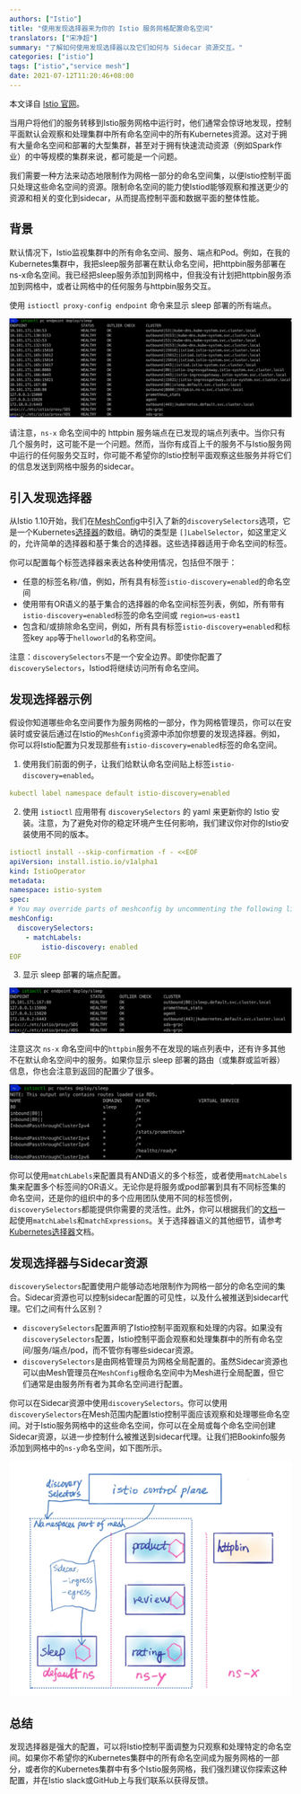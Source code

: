 ```yaml
---
authors: ["Istio"]
title: "使用发现选择器来为你的 Istio 服务网格配置命名空间"
translators: ["宋净超"]
summary: "了解如何使用发现选择器以及它们如何与 Sidecar 资源交互。"
categories: ["istio"]
tags: ["istio","service mesh"]
date: 2021-07-12T11:20:46+08:00
---
```


本文译自 [Istio 官网](https://istio.io/latest/blog/2021/discovery-selectors/)。

当用户将他们的服务转移到Istio服务网格中运行时，他们通常会惊讶地发现，控制平面默认会观察和处理集群中所有命名空间中的所有Kubernetes资源。这对于拥有大量命名空间和部署的大型集群，甚至对于拥有快速流动资源（例如Spark作业）的中等规模的集群来说，都可能是一个问题。

我们需要一种方法来动态地限制作为网格一部分的命名空间集，以便Istio控制平面只处理这些命名空间的资源。限制命名空间的能力使Istiod能够观察和推送更少的资源和相关的变化到sidecar，从而提高控制平面和数据平面的整体性能。

## 背景

默认情况下，Istio监视集群中的所有命名空间、服务、端点和Pod。例如，在我的Kubernetes集群中，我把sleep服务部署在默认命名空间，把httpbin服务部署在ns-x命名空间。我已经把sleep服务添加到网格中，但我没有计划把httpbin服务添加到网格中，或者让网格中的任何服务与httpbin服务交互。

使用 `istioctl proxy-config endpoint` 命令来显示 sleep 部署的所有端点。

![Endpoints for Sleep Deployment](008i3skNly1gsgay47dkuj317c0f847y.jpg)

请注意，`ns-x` 命名空间中的 httpbin 服务端点在已发现的端点列表中。当你只有几个服务时，这可能不是一个问题。然而，当你有成百上千的服务不与Istio服务网中运行的任何服务交互时，你可能不希望你的Istio控制平面观察这些服务并将它们的信息发送到网格中服务的sidecar。

## 引入发现选择器

从Istio 1.10开始，我们在[MeshConfig](https://istio.io/latest/docs/reference/config/istio.mesh.v1alpha1/#MeshConfig)中引入了新的`discoverySelectors`选项，它是一个Kubernetes[选择器](https://kubernetes.io/docs/concepts/overview/working-with-objects/labels/#resources-that-support-set-based-requirements)的数组。确切的类型是 `[]LabelSelector`，如这里定义的，允许简单的选择器和基于集合的选择器。这些选择器适用于命名空间的标签。

你可以配置每个标签选择器来表达各种使用情况，包括但不限于：

- 任意的标签名称/值，例如，所有具有标签`istio-discovery=enabled`的命名空间
- 使用带有OR语义的基于集合的选择器的命名空间标签列表，例如，所有带有`istio-discovery=enabled`标签的命名空间或 `region=us-east1`
- 包含和/或排除命名空间，例如，所有具有标签`istio-discovery=enabled`和标签key `app`等于`helloworld`的名称空间。

注意：`discoverySelectors`不是一个安全边界。即使你配置了`discoverySelectors`，Istiod将继续访问所有命名空间。

## 发现选择器示例

假设你知道哪些命名空间要作为服务网格的一部分，作为网格管理员，你可以在安装时或安装后通过在Istio的`MeshConfig`资源中添加你想要的发现选择器。例如，你可以将Istio配置为只发现那些有`istio-discovery=enabled`标签的命名空间。

1. 使用我们前面的例子，让我们给默认命名空间贴上标签`istio-discovery=enabled`。

```yaml
kubectl label namespace default istio-discovery=enabled
```

2. 使用 `istioctl` 应用带有 `discoverySelectors` 的 yaml 来更新你的 Istio 安装。注意，为了避免对你的稳定环境产生任何影响，我们建议你对你的Istio安装使用不同的版本。

```yaml
istioctl install --skip-confirmation -f - <<EOF
apiVersion: install.istio.io/v1alpha1
kind: IstioOperator
metadata:
namespace: istio-system
spec:
# You may override parts of meshconfig by uncommenting the following lines.
meshConfig:
  discoverySelectors:
    - matchLabels:
        istio-discovery: enabled
EOF
```

3. 显示 sleep 部署的端点配置。

![Endpoints for Sleep Deployment With Discovery Selectors](008i3skNly1gsghtr5t1jj31sy0agq8l.jpg)

注意这次 `ns-x` 命名空间中的`httpbin`服务不在发现的端点列表中，还有许多其他不在默认命名空间中的服务。如果你显示 sleep 部署的路由（或集群或监听器）信息，你也会注意到返回的配置少了很多。

![Routes for Sleep Deployment With Discovery Selectors](008i3skNly1gsghv5atsvj31sw0hg0ym.jpg)

你可以使用`matchLabels`来配置具有AND语义的多个标签，或者使用`matchLabels`集来配置多个标签间的OR语义。无论你是将服务或pod部署到具有不同标签集的命名空间，还是你的组织中的多个应用团队使用不同的标签惯例，`discoverySelectors`都能提供你需要的灵活性。此外，你可以根据我们的[文档](https://github.com/istio/api/blob/master/mesh/v1alpha1/config.proto#L792)一起使用`matchLabels`和`matchExpressions`。关于选择器语义的其他细节，请参考[Kubernetes选择器](https://kubernetes.io/docs/concepts/overview/working-with-objects/labels/#label-selectors)文档。

## 发现选择器与Sidecar资源

`discoverySelectors`配置使用户能够动态地限制作为网格一部分的命名空间的集合。Sidecar资源也可以控制sidecar配置的可见性，以及什么被推送到sidecar代理。它们之间有什么区别？

- `discoverySelectors`配置声明了Istio控制平面观察和处理的内容。如果没有`discoverySelectors`配置，Istio控制平面会观察和处理集群中的所有命名空间/服务/端点/pod，而不管你有哪些sidecar资源。
- `discoverySelectors`是由网格管理员为网格全局配置的。虽然Sidecar资源也可以由Mesh管理员在`MeshConfig`根命名空间中为Mesh进行全局配置，但它们通常是由服务所有者为其命名空间进行配置。

你可以在Sidecar资源中使用`discoverySelectors`。你可以使用`discoverySelectors`在Mesh范围内配置Istio控制平面应该观察和处理哪些命名空间。对于Istio服务网格中的这些命名空间，你可以在全局或每个命名空间创建Sidecar资源，以进一步控制什么被推送到sidecar代理。让我们把Bookinfo服务添加到网格中的`ns-y`命名空间，如下图所示。 

![Discovery Selectors vs Sidecar Resource](008i3skNly1gsghz1y03pj31040u01kx.jpg)

## 总结

发现选择器是强大的配置，可以将Istio控制平面调整为只观察和处理特定的命名空间。如果你不希望你的Kubernetes集群中的所有命名空间成为服务网格的一部分，或者你的Kubernetes集群中有多个Istio服务网格，我们强烈建议你探索这种配置，并在Istio slack或GitHub上与我们联系以获得反馈。
